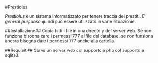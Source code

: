 #Prestiolus

*Prestiolus* è un sistema informatizzato per tenere traccia dei prestiti. 
E' *general purpuose* quindi può essere utilizzato in varie situazionie.

##Installazione##
Copia tutti i file in una directory del server web.
Se non funziona bisogna dare i permessi 777 al file del database, se non funziona ancora bisogna dare i permessi 777 anche alla cartella.

##Requisiti##
Serve un server web col supporto a php col supporto a sqlite3.

